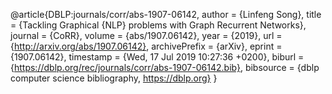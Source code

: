 @article{DBLP:journals/corr/abs-1907-06142,
  author    = {Linfeng Song},
  title     = {Tackling Graphical {NLP} problems with Graph Recurrent Networks},
  journal   = {CoRR},
  volume    = {abs/1907.06142},
  year      = {2019},
  url       = {http://arxiv.org/abs/1907.06142},
  archivePrefix = {arXiv},
  eprint    = {1907.06142},
  timestamp = {Wed, 17 Jul 2019 10:27:36 +0200},
  biburl    = {https://dblp.org/rec/journals/corr/abs-1907-06142.bib},
  bibsource = {dblp computer science bibliography, https://dblp.org}
}